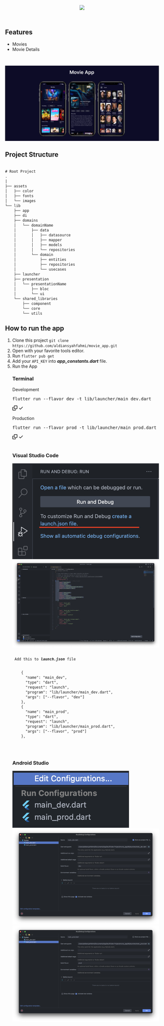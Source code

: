 <br>
<p align="center">
    <a href="https://flutter.dev" target="_blank">
        <img align="middle" src="https://camo.githubusercontent.com/ac6ddc680bd6541f36ce4659b4bac7390e75d91a8016691c45cb28ccd4002fdc/68747470733a2f2f73746f726167652e676f6f676c65617069732e636f6d2f636d732d73746f726167652d6275636b65742f36653139666565366234376233366361363133662e706e67" width="400">
    </a>
</p>
<br>

<h2> Features </h2>
<ul>
    <li>Movies</li>
    <li>Movie Details</li>
</ul>

<br>
<p align="center">
    <a target="_blank"><img src="assets/screenshoot/Movie App.png" >
</p>

<h2> Project Structure </h2>
<pre class="notranslate"><code>
# Root Project
.
|
├── assets                       
│   ├── color         
│   ├── fonts   
│   └── images  
└── lib                       
    ├── app            
    ├── di            
    ├── domains            
    │   └── domainName            
    │       ├── data            
    │       │   ├── datasource            
    │       │   ├── mapper            
    │       │   ├── models            
    │       │   └── repositories            
    │       └── domain            
    │           ├── entities            
    │           ├── repositories            
    │           └── usecases            
    ├── launcher            
    ├── presentation
    │   └── presentationName            
    │       ├── bloc                     
    │       └── ui                     
    └── shared_libraries     
        ├── component                
        └── core                
        └── utils                
</code></pre>

<h2> How to run the app </h2>
<ol dir="auto">
<li>Clone this project <code>git clone https://github.com/aldiansyahfahmi/movie_app.git</code></li>
<li>Open with your favorite tools editor.</li>
<li>Run <code>flutter pub get</code>
<li>Add your <code>API_KEY</code> into <em><strong>app_constants.dart</strong></em> file.</li>
<li>Run the App

<h3> Terminal </h3>
<p> Development </p>
<div class="highlight highlight-text-shell-session notranslate position-relative overflow-auto" dir="auto"><pre><span class="pl-c1">flutter run --flavor dev -t lib/launcher/main_dev.dart</span></pre><div class="zeroclipboard-container position-absolute right-0 top-0">
    <clipboard-copy aria-label="Copy" class="ClipboardButton btn js-clipboard-copy m-2 p-0 tooltipped-no-delay" data-copy-feedback="Copied!" data-tooltip-direction="w" value="flutter run --flavor development --target=lib/launcher/main-dev.dart" tabindex="0" role="button">
      <svg aria-hidden="true" height="16" viewBox="0 0 16 16" version="1.1" width="16" data-view-component="true" class="octicon octicon-copy js-clipboard-copy-icon m-2">
    <path d="M0 6.75C0 5.784.784 5 1.75 5h1.5a.75.75 0 0 1 0 1.5h-1.5a.25.25 0 0 0-.25.25v7.5c0 .138.112.25.25.25h7.5a.25.25 0 0 0 .25-.25v-1.5a.75.75 0 0 1 1.5 0v1.5A1.75 1.75 0 0 1 9.25 16h-7.5A1.75 1.75 0 0 1 0 14.25Z"></path><path d="M5 1.75C5 .784 5.784 0 6.75 0h7.5C15.216 0 16 .784 16 1.75v7.5A1.75 1.75 0 0 1 14.25 11h-7.5A1.75 1.75 0 0 1 5 9.25Zm1.75-.25a.25.25 0 0 0-.25.25v7.5c0 .138.112.25.25.25h7.5a.25.25 0 0 0 .25-.25v-7.5a.25.25 0 0 0-.25-.25Z"></path>
</svg>
      <svg aria-hidden="true" height="16" viewBox="0 0 16 16" version="1.1" width="16" data-view-component="true" class="octicon octicon-check js-clipboard-check-icon color-fg-success d-none m-2">
    <path d="M13.78 4.22a.75.75 0 0 1 0 1.06l-7.25 7.25a.75.75 0 0 1-1.06 0L2.22 9.28a.751.751 0 0 1 .018-1.042.751.751 0 0 1 1.042-.018L6 10.94l6.72-6.72a.75.75 0 0 1 1.06 0Z"></path>
</svg>
    </clipboard-copy>
  </div></div>
<p> Production </p>
<div class="highlight highlight-text-shell-session notranslate position-relative overflow-auto" dir="auto"><pre><span class="pl-c1">flutter run --flavor prod -t lib/launcher/main_prod.dart</span></pre><div class="zeroclipboard-container position-absolute right-0 top-0">
    <clipboard-copy aria-label="Copy" class="ClipboardButton btn js-clipboard-copy m-2 p-0 tooltipped-no-delay" data-copy-feedback="Copied!" data-tooltip-direction="w" value="flutter run --flavor development --target=lib/launcher/main-dev.dart" tabindex="0" role="button">
      <svg aria-hidden="true" height="16" viewBox="0 0 16 16" version="1.1" width="16" data-view-component="true" class="octicon octicon-copy js-clipboard-copy-icon m-2">
    <path d="M0 6.75C0 5.784.784 5 1.75 5h1.5a.75.75 0 0 1 0 1.5h-1.5a.25.25 0 0 0-.25.25v7.5c0 .138.112.25.25.25h7.5a.25.25 0 0 0 .25-.25v-1.5a.75.75 0 0 1 1.5 0v1.5A1.75 1.75 0 0 1 9.25 16h-7.5A1.75 1.75 0 0 1 0 14.25Z"></path><path d="M5 1.75C5 .784 5.784 0 6.75 0h7.5C15.216 0 16 .784 16 1.75v7.5A1.75 1.75 0 0 1 14.25 11h-7.5A1.75 1.75 0 0 1 5 9.25Zm1.75-.25a.25.25 0 0 0-.25.25v7.5c0 .138.112.25.25.25h7.5a.25.25 0 0 0 .25-.25v-7.5a.25.25 0 0 0-.25-.25Z"></path>
</svg>
      <svg aria-hidden="true" height="16" viewBox="0 0 16 16" version="1.1" width="16" data-view-component="true" class="octicon octicon-check js-clipboard-check-icon color-fg-success d-none m-2">
    <path d="M13.78 4.22a.75.75 0 0 1 0 1.06l-7.25 7.25a.75.75 0 0 1-1.06 0L2.22 9.28a.751.751 0 0 1 .018-1.042.751.751 0 0 1 1.042-.018L6 10.94l6.72-6.72a.75.75 0 0 1 1.06 0Z"></path>
</svg>
    </clipboard-copy>
  </div></div>

<br>

<h3> Visual Studio Code  </h3>

<pre>
<img src="assets/screenshoot/vscode1.png" alt="Tutor1" style="max-width: 100%;">
<img src="assets/screenshoot/vscode2.png" alt="Tutor2" style="max-width: 100%;">
<code>
<p> Add this to <em><strong>launch.json</strong></em> file </p>
    {
      "name": "main_dev",
      "type": "dart",
      "request": "launch",
      "program": "lib/launcher/main_dev.dart",
      "args": ["--flavor", "dev"]
    },
    {
      "name": "main_prod",
      "type": "dart",
      "request": "launch",
      "program": "lib/launcher/main_prod.dart",
      "args": ["--flavor", "prod"]
    },
</code>
</pre>

<br>

<h3> Android Studio </h3>

<pre>
<img src="assets/screenshoot/as1.png" alt="Tutor1" style="max-width: 100%;">
<img src="assets/screenshoot/as2.png" alt="Tutor2" style="max-width: 100%;">
<img src="assets/screenshoot/as3.png" alt="Tutor2" style="max-width: 100%;">
</pre>
